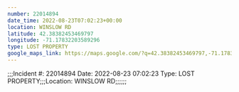 ```yaml
---
number: 22014894
date_time: 2022-08-23T07:02:23+00:00
location: WINSLOW RD
latitude: 42.38382453469797
longitude: -71.17832203589296
type: LOST PROPERTY
google_maps_link: https://maps.google.com/?q=42.38382453469797,-71.17832203589296
---
```


;;;Incident #: 22014894  Date: 2022-08-23 07:02:23   Type: LOST PROPERTY;;;Location: WINSLOW RD;;;;;;
